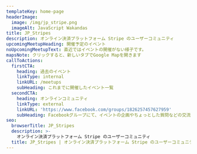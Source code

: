 ```yaml
---
templateKey: home-page
headerImage:
  image: /img/jp_stripe.png
  imageAlt: JavaScript Wakandas
title: JP_Stripes
description: オンライン決済プラットフォーム Stripe のユーザーコミュニティ
upcomingMeetupHeading: 開催予定のイベント
noUpcomingMeetupText: 直近ではイベントの開催がない様子です。
mapsNote: クリックすると、新しいタブでGoogle Mapを開きます
callToActions:
  firstCTA:
    heading: 過去のイベント
    linkType: internal
    linkURL: /meetups
    subHeading: これまでに開催したイベント一覧
  secondCTA:
    heading: オンラインコミュニティ
    linkType: external
    linkURL: 'https://www.facebook.com/groups/1826257457627959'
    subHeading: Facebookグループにて、イベントの企画やちょっとした質問などの交流ができます。
seo:
  browserTitle: JP_Stripes
  description: >-
    オンライン決済プラットフォーム Stripe のユーザーコミュニティ
  title: JP_Stripes | オンライン決済プラットフォーム Stripe のユーザーコミュニティ
---
```


